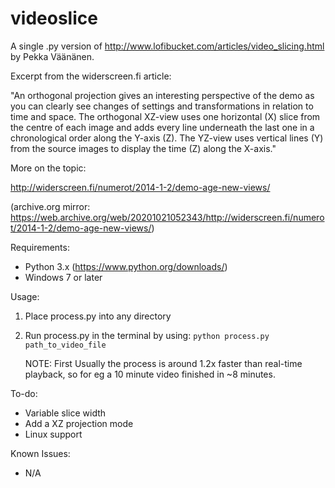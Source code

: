 # videoslice

A single .py version of http://www.lofibucket.com/articles/video_slicing.html by Pekka Väänänen.

Excerpt from the widerscreen.fi article: 

"An orthogonal projection gives an interesting perspective of the demo as you can clearly see changes of settings and transformations in relation to time and space. The orthogonal XZ-view uses one horizontal (X) slice from the centre of each image and adds every line underneath the last one in a chronological order along the Y-axis (Z). The YZ-view uses vertical lines (Y) from the source images to display the time (Z) along the X-axis."

More on the topic: 

http://widerscreen.fi/numerot/2014-1-2/demo-age-new-views/ 

(archive.org mirror: https://web.archive.org/web/20201021052343/http://widerscreen.fi/numerot/2014-1-2/demo-age-new-views/)

Requirements:
- Python 3.x (https://www.python.org/downloads/)
- Windows 7 or later

Usage:
1. Place process.py into any directory
2. Run process.py in the terminal by using: 
```python process.py path_to_video_file```

    NOTE: First Usually the process is around 1.2x faster than real-time playback, so for eg a 10 minute video finished in ~8 minutes.

To-do:
- Variable slice width
- Add a XZ projection mode
- Linux support

Known Issues:
- N/A
